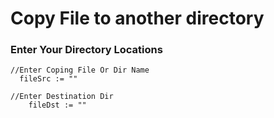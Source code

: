 # Copy File to another directory


### Enter Your Directory Locations
```
//Enter Coping File Or Dir Name
  fileSrc := ""

//Enter Destination Dir
	fileDst := ""
```
